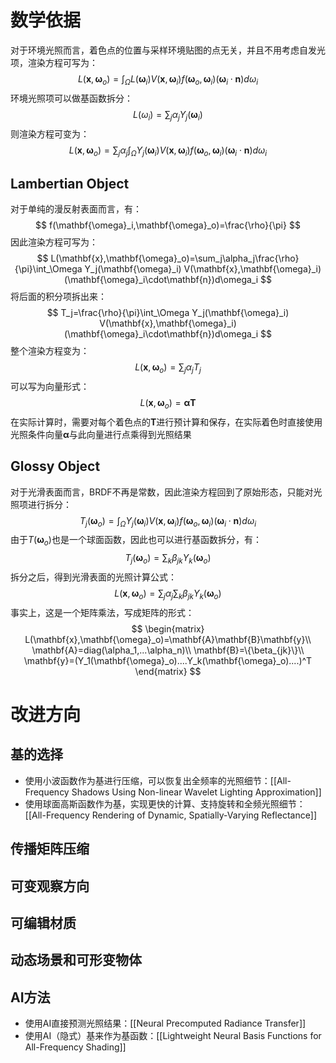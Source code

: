 # 数学依据
对于环境光照而言，着色点的位置与采样环境贴图的点无关，并且不用考虑自发光项，渲染方程可写为：
$$
L(\mathbf{x},\mathbf{\omega}_o)=\int_\Omega L(\mathbf{\omega}_i)V(\mathbf{x},\mathbf{\omega}_i)f(\mathbf{\omega}_o,\mathbf{\omega}_i)(\mathbf{\omega}_i\cdot\mathbf{n})d\omega_i
$$
环境光照项可以做基函数拆分：
$$
L(\omega_i)=\sum_j\alpha_jY_j(\mathbf{\omega}_i)
$$
则渲染方程可变为：
$$
L(\mathbf{x},\mathbf{\omega}_o)=\sum_j\alpha_j\int_\Omega Y_j(\mathbf{\omega}_i) V(\mathbf{x},\mathbf{\omega}_i)f(\mathbf{\omega}_o,\mathbf{\omega}_i)(\mathbf{\omega}_i\cdot\mathbf{n})d\omega_i
$$
## Lambertian Object
对于单纯的漫反射表面而言，有：
$$
f(\mathbf{\omega}_i,\mathbf{\omega}_o)=\frac{\rho}{\pi}
$$
因此渲染方程可写为：
$$
L(\mathbf{x},\mathbf{\omega}_o)=\sum_j\alpha_j\frac{\rho}{\pi}\int_\Omega Y_j(\mathbf{\omega}_i) V(\mathbf{x},\mathbf{\omega}_i)(\mathbf{\omega}_i\cdot\mathbf{n})d\omega_i
$$
将后面的积分项拆出来：
$$
T_j=\frac{\rho}{\pi}\int_\Omega Y_j(\mathbf{\omega}_i) V(\mathbf{x},\mathbf{\omega}_i)(\mathbf{\omega}_i\cdot\mathbf{n})d\omega_i
$$
整个渲染方程变为：
$$
L(\mathbf{x},\mathbf{\omega}_o)=\sum_j\alpha_jT_j
$$
可以写为向量形式：
$$
L(\mathbf{x},\mathbf{\omega}_o)=\mathbf{\alpha}\mathbf{T}
$$
在实际计算时，需要对每个着色点的$\mathbf{T}$进行预计算和保存，在实际着色时直接使用光照条件向量$\mathbf{\alpha}$与此向量进行点乘得到光照结果
## Glossy Object
对于光滑表面而言，BRDF不再是常数，因此渲染方程回到了原始形态，只能对光照项进行拆分：
$$
T_j(\mathbf{\omega}_o)=\int_\Omega Y_j(\mathbf{\omega}_i) V(\mathbf{x},\mathbf{\omega}_i)f(\mathbf{\omega}_o,\mathbf{\omega}_i)(\mathbf{\omega}_i\cdot\mathbf{n})d\omega_i
$$
由于$T(\mathbf{\omega}_o)$也是一个球面函数，因此也可以进行基函数拆分，有：
$$
T_j(\mathbf{\omega}_o)=\sum_k\beta_{jk}Y_k(\mathbf{\omega}_o)
$$
拆分之后，得到光滑表面的光照计算公式：
$$
L(\mathbf{x},\mathbf{\omega}_o)=\sum_j\alpha_j\sum_k\beta_{jk}Y_k(\mathbf{\omega}_o)
$$
事实上，这是一个矩阵乘法，写成矩阵的形式：
$$
\begin{matrix}
L(\mathbf{x},\mathbf{\omega}_o)=\mathbf{A}\mathbf{B}\mathbf{y}\\
\mathbf{A}=diag(\alpha_1,...\alpha_n)\\
\mathbf{B}=\{\beta_{jk}\}\\
\mathbf{y}=(Y_1(\mathbf{\omega}_o)....Y_k(\mathbf{\omega}_o)....)^T
\end{matrix}
$$

# 改进方向
## 基的选择
+ 使用小波函数作为基进行压缩，可以恢复出全频率的光照细节：[[All-Frequency Shadows Using Non-linear Wavelet Lighting Approximation]]
+ 使用球面高斯函数作为基，实现更快的计算、支持旋转和全频光照细节：[[All-Frequency Rendering of Dynamic, Spatially-Varying Reflectance]]
## 传播矩阵压缩

## 可变观察方向

## 可编辑材质

## 动态场景和可形变物体

## AI方法
+ 使用AI直接预测光照结果：[[Neural Precomputed Radiance Transfer]]
+ 使用AI（隐式）基来作为基函数：[[Lightweight Neural Basis Functions for All-Frequency Shading]]